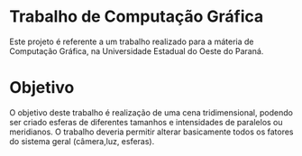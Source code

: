 # Trabalho de Computação Gráfica

Este projeto é referente a um trabalho realizado para a máteria de Computação Gráfica, na Universidade Estadual do Oeste do Paraná.

# Objetivo

O objetivo deste trabalho é realização de uma cena tridimensional, podendo ser criado esferas de diferentes tamanhos e intensidades de paralelos ou meridianos. O trabalho deveria permitir alterar basicamente todos os fatores do sistema geral (câmera,luz, esferas).
